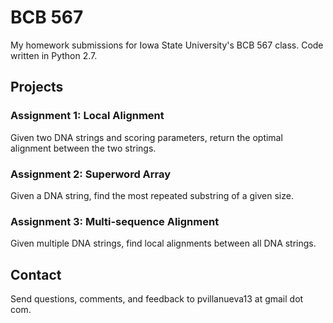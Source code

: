 # BCB 567

My homework submissions for Iowa State University's BCB 567 class.  Code written in Python 2.7.

## Projects

### Assignment 1: Local Alignment

Given two DNA strings and scoring parameters, return the optimal alignment between the two strings.

### Assignment 2: Superword Array

Given a DNA string, find the most repeated substring of a given size.

### Assignment 3: Multi-sequence Alignment

Given multiple DNA strings, find local alignments between all DNA strings.


## Contact

Send questions, comments, and feedback to pvillanueva13 at gmail dot com.
